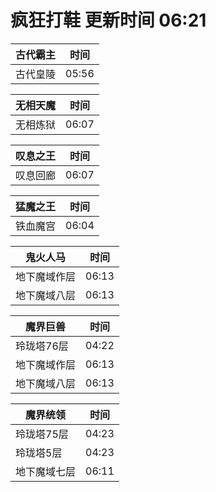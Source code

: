 # 疯狂打鞋 更新时间 06:21

| 古代霸主   | 时间    |
|--------|-------|
| 古代皇陵 | 05:56 |

| 无相天魔   | 时间    |
|--------|-------|
| 无相炼狱 | 06:07 |

| 叹息之王   | 时间    |
|--------|-------|
| 叹息回廊 | 06:07 |

| 猛魔之王   | 时间    |
|--------|-------|
| 铁血魔宫 | 06:04 |

| 鬼火人马   | 时间    |
|--------|-------|
| 地下魔域作层 | 06:13 |
| 地下魔域八层 | 06:13 |

| 魔界巨兽   | 时间    |
|--------|-------|
| 玲珑塔76层 | 04:22 |
| 地下魔域作层 | 06:13 |
| 地下魔域八层 | 06:13 |

| 魔界统领   | 时间    |
|--------|-------|
| 玲珑塔75层 | 04:23 |
| 玲珑塔5层 | 04:23 |
| 地下魔域七层 | 06:11 |